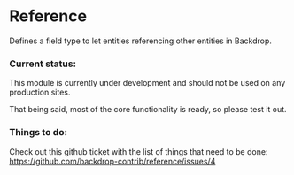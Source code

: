 # Reference
Defines a field type to let entities referencing other entities in Backdrop.

### Current status:

This module is currently under development and should not be used on any production sites.

That being said, most of the core functionality is ready, so please test it out.

### Things to do:

Check out this github ticket with the list of things that need to be done:
https://github.com/backdrop-contrib/reference/issues/4
